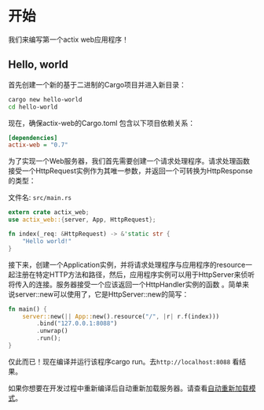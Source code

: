 # 开始

我们来编写第一个actix web应用程序！

## Hello, world

首先创建一个新的基于二进制的Cargo项目并进入新目录：

```bash
cargo new hello-world
cd hello-world
```

现在，确保actix-web的Cargo.toml 包含以下项目依赖关系：

```ini
[dependencies]
actix-web = "0.7"
```

为了实现一个Web服务器，我们首先需要创建一个请求处理程序。请求处理函数接受一个HttpRequest实例作为其唯一参数，并返回一个可转换为HttpResponse的类型：

文件名: `src/main.rs`

```rust
extern crate actix_web;
use actix_web::{server, App, HttpRequest};

fn index(_req: &HttpRequest) -> &'static str {
    "Hello world!"
}
```

接下来，创建一个Application实例，并将请求处理程序与应用程序的resource一起注册在特定HTTP方法和路径，然后，应用程序实例可以用于HttpServer来侦听将传入的连接。服务器接受一个应该返回一个HttpHandler实例的函数 。简单来说server::new可以使用了，它是HttpServer::new的简写：

```rust
fn main() {
    server::new(|| App::new().resource("/", |r| r.f(index)))
        .bind("127.0.0.1:8088")
        .unwrap()
        .run();
}
```

仅此而已！现在编译并运行该程序cargo run。去`http://localhost:8088` 看结果。

如果你想要在开发过程中重新编译后自动重新加载服务器。请查看[自动重新加载模式](./autoreload.md)。
